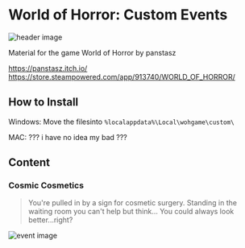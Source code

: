 # World of Horror: Custom Events

![header image](https://cdn.akamai.steamstatic.com/steam/apps/913740/header.jpg?t=1703236730)

Material for the game World of Horror by panstasz

https://panstasz.itch.io/
https://store.steampowered.com/app/913740/WORLD_OF_HORROR/


## How to Install

Windows: Move the filesinto `%localappdata%\Local\wohgame\custom\`

MAC: ??? i have no idea my bad ???

## Content

### Cosmic Cosmetics
> You're pulled in by a sign for cosmetic surgery. Standing in the waiting room you can't help but think... You could always look better...right?

![event image](https://i.imgur.com/D6XHho0.png)
